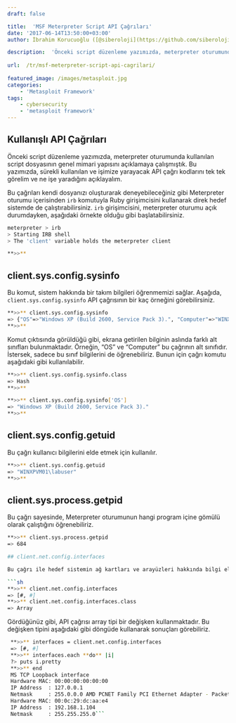 ```yaml
---
draft: false

title:  'MSF Meterpreter Script API Çağrıları'
date: '2017-06-14T13:50:00+03:00'
author: İbrahim Korucuoğlu ([@siberoloji](https://github.com/siberoloji))

description:  'Önceki script düzenleme yazımızda, meterpreter oturumunda kullanılan script dosyasının genel mimari yapısını açıklamaya çalışmıştık. Bu yazımızda, sürekli kullanılan ve işimize yarayacak API çağrı kodlarını tek tek görelim ve ne işe yaradığını açıklayalım.' 
 
url:  /tr/msf-meterpreter-script-api-cagrilari/
 
featured_image: /images/metasploit.jpg
categories:
    - 'Metasploit Framework'
tags:
    - cybersecurity
    - 'metasploit framework'
---
```

## Kullanışlı API Çağrıları

Önceki script düzenleme yazımızda, meterpreter oturumunda kullanılan script dosyasının genel mimari yapısını açıklamaya çalışmıştık. Bu yazımızda, sürekli kullanılan ve işimize yarayacak API çağrı kodlarını tek tek görelim ve ne işe yaradığını açıklayalım.

Bu çağrıları kendi dosyanızı oluşturarak deneyebileceğiniz gibi Meterpreter oturumu içerisinden `irb` komutuyla Ruby girişimcisini kullanarak direk hedef sistemde de çalıştırabilirsiniz. `irb` girişimcisini, meterpreter oturumu açık durumdayken, aşağıdaki örnekte olduğu gibi başlatabilirsiniz.
```bash
meterpreter > irb
> Starting IRB shell
> The 'client' variable holds the meterpreter client

**>>**
```

## client.sys.config.sysinfo

Bu komut, sistem hakkında bir takım bilgileri öğrenmemizi sağlar. Aşağıda, `client.sys.config.sysinfo` API çağrısının bir kaç örneğini görebilirsiniz.
```bash
**>>** client.sys.config.sysinfo
=> {"OS"=>"Windows XP (Build 2600, Service Pack 3).", "Computer"=>"WINXPVM01"}
**>>**
```

Komut çıktısında görüldüğü gibi, ekrana getirilen bilginin aslında farklı alt sınıfları bulunmaktadır. Örneğin, “OS” ve “Computer” bu çağrının alt sınıfıdır. İstersek, sadece bu sınıf bilgilerini de öğrenebiliriz. Bunun için çağrı komutu aşağıdaki gibi kullanılabilir.
```bash
**>>** client.sys.config.sysinfo.class
=> Hash
**>>**
```
```bash
**>>** client.sys.config.sysinfo['OS']
=> "Windows XP (Build 2600, Service Pack 3)."
**>>**
```

## client.sys.config.getuid

Bu çağrı kullanıcı bilgilerini elde etmek için kullanılır.
```bash
**>>** client.sys.config.getuid
=> "WINXPVM01\labuser"
**>>**
```

## client.sys.process.getpid

Bu çağrı sayesinde, Meterpreter oturumunun hangi program içine gömülü olarak çalıştığını öğrenebiliriz.
```bash
**>>** client.sys.process.getpid
=> 684

## client.net.config.interfaces

Bu çağrı ile hedef sistemin ağ kartları ve arayüzleri hakkında bilgi elde edebilirsiniz.

```sh
**>>** client.net.config.interfaces
=> [#, #]
**>>** client.net.config.interfaces.class
=> Array
```

Gördüğünüz gibi, API çağrısı array tipi bir değişken kullanmaktadır. Bu değişken tipini aşağıdaki gibi döngüde kullanarak sonuçları görebiliriz.
```bash
 **>>** interfaces = client.net.config.interfaces
 => [#, #]
 **>>** interfaces.each **do** |i|
 ?> puts i.pretty
 **>>** end
 MS TCP Loopback interface
 Hardware MAC: 00:00:00:00:00:00
 IP Address  : 127.0.0.1
 Netmask     : 255.0.0.0 AMD PCNET Family PCI Ethernet Adapter - Packet Scheduler Miniport
 Hardware MAC: 00:0c:29:dc:aa:e4
 IP Address  : 192.168.1.104
 Netmask     : 255.255.255.0```
